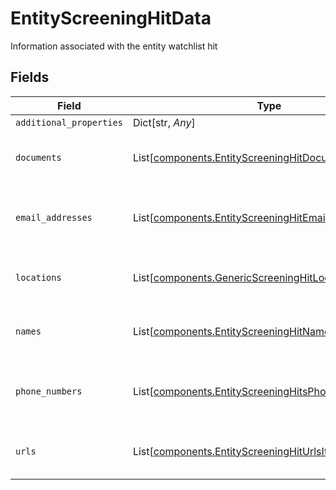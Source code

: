 # EntityScreeningHitData

Information associated with the entity watchlist hit


## Fields

| Field                                                                                                                  | Type                                                                                                                   | Required                                                                                                               | Description                                                                                                            |
| ---------------------------------------------------------------------------------------------------------------------- | ---------------------------------------------------------------------------------------------------------------------- | ---------------------------------------------------------------------------------------------------------------------- | ---------------------------------------------------------------------------------------------------------------------- |
| `additional_properties`                                                                                                | Dict[str, *Any*]                                                                                                       | :heavy_minus_sign:                                                                                                     | N/A                                                                                                                    |
| `documents`                                                                                                            | List[[components.EntityScreeningHitDocumentsItems](../../models/components/entityscreeninghitdocumentsitems.md)]       | :heavy_minus_sign:                                                                                                     | Documents associated with the watchlist hit                                                                            |
| `email_addresses`                                                                                                      | List[[components.EntityScreeningHitEmailsItems](../../models/components/entityscreeninghitemailsitems.md)]             | :heavy_minus_sign:                                                                                                     | Email addresses associated with the watchlist hit                                                                      |
| `locations`                                                                                                            | List[[components.GenericScreeningHitLocationItems](../../models/components/genericscreeninghitlocationitems.md)]       | :heavy_minus_sign:                                                                                                     | Locations associated with the watchlist hit                                                                            |
| `names`                                                                                                                | List[[components.EntityScreeningHitNamesItems](../../models/components/entityscreeninghitnamesitems.md)]               | :heavy_minus_sign:                                                                                                     | Names associated with the watchlist hit                                                                                |
| `phone_numbers`                                                                                                        | List[[components.EntityScreeningHitsPhoneNumberItems](../../models/components/entityscreeninghitsphonenumberitems.md)] | :heavy_minus_sign:                                                                                                     | Phone numbers associated with the watchlist hit                                                                        |
| `urls`                                                                                                                 | List[[components.EntityScreeningHitUrlsItems](../../models/components/entityscreeninghiturlsitems.md)]                 | :heavy_minus_sign:                                                                                                     | URLs associated with the watchlist hit                                                                                 |